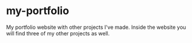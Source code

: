 # my-portfolio
My portfolio website with other projects I've made.
Inside the website you will find three of my other projects as well.
